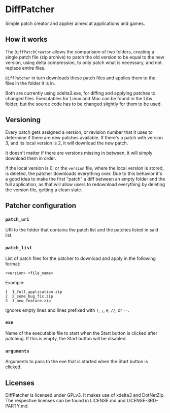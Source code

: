 DiffPatcher
=============================================================================

Simple patch creator and applier aimed at applications and games.

How it works
-----------------------------------------------------------------------------

The `DiffPatchCreator` allows the comparision of two folders, creating a
single patch file (zip archive) to patch the old version to be equal to
the new version, using delta compression, to only patch what is necessary,
and not replace entire files.

`DiffPatcher` in turn downloads these patch files and applies them
to the files in the folder it is in.

Both are currently using xdelta3.exe, for diffing and applying patches
to changed files. Executables for Linux and Mac can be found in the
Libs folder, but the source code has to be changed slightly for them
to be used.

Versioning
-----------------------------------------------------------------------------

Every patch gets assigned a version, or revision number that it uses
to determine if there are new patches available. If there's a patch
with version 3, and its local version is 2, it will download the new
patch.

It doesn't matter if there are versions missing in between, it will simply
download them in order.

If the local version is 0, or the `version` file, where the local version
is stored, is deleted, the patcher downloads everything over. Due to this
behavior it's a good idea to make the first "patch" a diff between an
empty folder and the full application, as that will allow users to
redownload everything by deleting the version file, getting a clean slate.

Patcher configuration
-----------------------------------------------------------------------------

### `patch_uri`

URI to the folder that contains the patch list and the patches listed in
said list.

### `patch_list`

List of patch files for the patcher to download and apply in the following
format:

```
<version> <file_name>
```
Example:
```
1  1_full_application.zip
2  2_some_bug_fix.zip
3  3_new_feature.zip
```

Ignores empty lines and lines prefixed with `!`, `;`, `#`, `//`, or `--`.

### `exe`

Name of the executable file to start when the Start button is clicked
after patching. If this is empty, the Start button will be disabled.

### `arguments`

Arguments to pass to the exe that is started when the Start button
is clicked.

Licenses
-----------------------------------------------------------------------------

DiffPatcher is licensed under GPLv3. It makes use of xdelta3 and DotNetZip.
The respective licenses can be found in LICENSE.md and LICENSE-3RD-PARTY.md.
